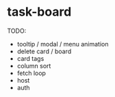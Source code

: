 # task-board

TODO:
- tooltip / modal / menu animation
- delete card / board
- card tags
- column sort
- fetch loop
- host
- auth
